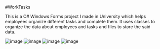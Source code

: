#WorkTasks

This is a C# Windows Forms project I made in University which helps employees organize different tasks and complete them. It uses classes to organize the data about employees and tasks and files to store the said data.

![image](https://github.com/ViktorVelizarov/WorkTasks/assets/58163160/4c408f93-a958-4c16-9573-301c00a958b1)
![image](https://github.com/ViktorVelizarov/WorkTasks/assets/58163160/841558fc-8d57-4d0f-aa62-8c0c79a314f0)
![image](https://github.com/ViktorVelizarov/WorkTasks/assets/58163160/ed78a2cb-53c6-4b4b-aad8-d819e5b86256)
![image](https://github.com/ViktorVelizarov/WorkTasks/assets/58163160/347da8ab-e42a-47e9-bba6-df2722efbb37)





